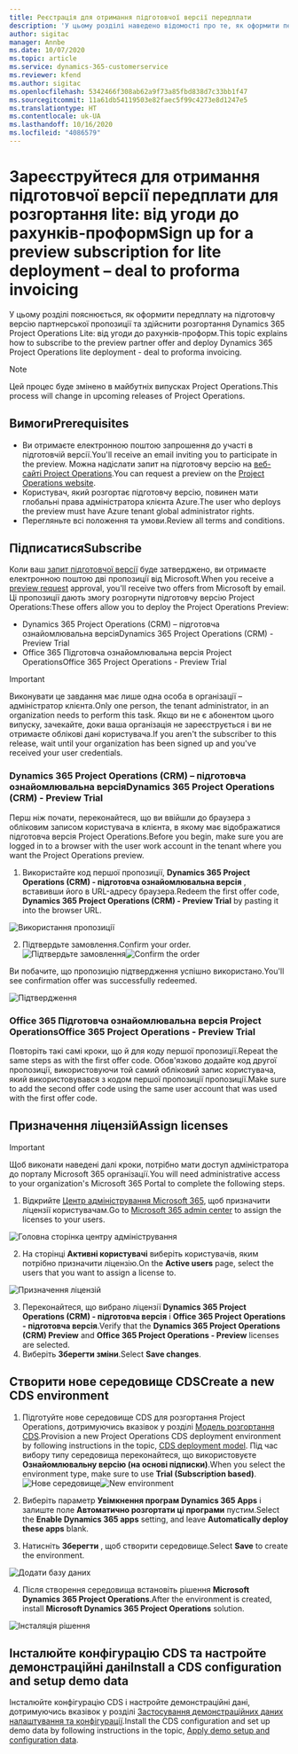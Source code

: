 ```yaml
---
title: Реєстрація для отримання підготовчої версії передплати
description: 'У цьому розділі наведено відомості про те, як оформити передплату та здійснити розгортання Project Operations Lite: від угоди до рахунків-проформ.'
author: sigitac
manager: Annbe
ms.date: 10/07/2020
ms.topic: article
ms.service: dynamics-365-customerservice
ms.reviewer: kfend
ms.author: sigitac
ms.openlocfilehash: 5342466f308ab62a9f73a85fbd838d7c33bb1f47
ms.sourcegitcommit: 11a61db54119503e82faec5f99c4273e8d1247e5
ms.translationtype: HT
ms.contentlocale: uk-UA
ms.lasthandoff: 10/16/2020
ms.locfileid: "4086579"
---
```

# <a name="sign-up-for-a-preview-subscription-for-lite-deployment--deal-to-proforma-invoicing"></a><span data-ttu-id="51d70-103">Зареєструйтеся для отримання підготовчої версії передплати для розгортання lite: від угоди до рахунків-проформ</span><span class="sxs-lookup"><span data-stu-id="51d70-103">Sign up for a preview subscription for lite deployment – deal to proforma invoicing</span></span>

<span data-ttu-id="51d70-104">У цьому розділі пояснюється, як оформити передплату на підготовчу версію партнерської пропозиції та здійснити розгортання Dynamics 365 Project Operations Lite: від угоди до рахунків-проформ.</span><span class="sxs-lookup"><span data-stu-id="51d70-104">This topic explains how to subscribe to the preview partner offer and deploy Dynamics 365 Project Operations lite deployment - deal to proforma invoicing.</span></span>

> [!NOTE]
> <span data-ttu-id="51d70-105">Цей процес буде змінено в майбутніх випусках Project Operations.</span><span class="sxs-lookup"><span data-stu-id="51d70-105">This process will change in upcoming releases of Project Operations.</span></span>

## <a name="prerequisites"></a><span data-ttu-id="51d70-106">Вимоги</span><span class="sxs-lookup"><span data-stu-id="51d70-106">Prerequisites</span></span>

- <span data-ttu-id="51d70-107">Ви отримаєте електронною поштою запрошення до участі в підготовчій версії.</span><span class="sxs-lookup"><span data-stu-id="51d70-107">You'll receive an email inviting you to participate in the preview.</span></span> <span data-ttu-id="51d70-108">Можна надіслати запит на підготовчу версію на [веб-сайті Project Operations](https://dynamics.microsoft.com/en-us/project-operations/overview/).</span><span class="sxs-lookup"><span data-stu-id="51d70-108">You can request a preview on the [Project Operations website](https://dynamics.microsoft.com/en-us/project-operations/overview/).</span></span>
- <span data-ttu-id="51d70-109">Користувач, який розгортає підготовчу версію, повинен мати глобальні права адміністратора клієнта Azure.</span><span class="sxs-lookup"><span data-stu-id="51d70-109">The user who deploys the preview must have Azure tenant global administrator rights.</span></span>
- <span data-ttu-id="51d70-110">Перегляньте всі положення та умови.</span><span class="sxs-lookup"><span data-stu-id="51d70-110">Review all terms and conditions.</span></span>

## <a name="subscribe"></a><span data-ttu-id="51d70-111">Підписатися</span><span class="sxs-lookup"><span data-stu-id="51d70-111">Subscribe</span></span>

<span data-ttu-id="51d70-112">Коли ваш [запит підготовчої версії](https://forms.office.com/FormsPro/Pages/ResponsePage.aspx?id=v4j5cvGGr0GRqy180BHbR56j8lZs0FdAvwT75_WNFyxUMkRDV1NYQU5TNjE2VjhKOVBUNVg2R0s1NC4u) буде затверджено, ви отримаєте електронною поштою дві пропозиції від Microsoft.</span><span class="sxs-lookup"><span data-stu-id="51d70-112">When you receive a [preview request](https://forms.office.com/FormsPro/Pages/ResponsePage.aspx?id=v4j5cvGGr0GRqy180BHbR56j8lZs0FdAvwT75_WNFyxUMkRDV1NYQU5TNjE2VjhKOVBUNVg2R0s1NC4u) approval, you'll receive two offers from Microsoft by email.</span></span> <span data-ttu-id="51d70-113">Ці пропозиції дають змогу розгорнути підготовчу версію Project Operations:</span><span class="sxs-lookup"><span data-stu-id="51d70-113">These offers allow you to deploy the Project Operations Preview:</span></span>

- <span data-ttu-id="51d70-114">Dynamics 365 Project Operations (CRM) – підготовча ознайомлювальна версія</span><span class="sxs-lookup"><span data-stu-id="51d70-114">Dynamics 365 Project Operations (CRM) - Preview Trial</span></span>
- <span data-ttu-id="51d70-115">Office 365 Підготовча ознайомлювальна версія Project Operations</span><span class="sxs-lookup"><span data-stu-id="51d70-115">Office 365 Project Operations - Preview Trial</span></span>

> [!IMPORTANT]
> <span data-ttu-id="51d70-116">Виконувати це завдання має лише одна особа в організації – адміністратор клієнта.</span><span class="sxs-lookup"><span data-stu-id="51d70-116">Only one person, the tenant administrator, in an organization needs to perform this task.</span></span> <span data-ttu-id="51d70-117">Якщо ви не є абонентом цього випуску, зачекайте, доки ваша організація не зареєструється і ви не отримаєте облікові дані користувача.</span><span class="sxs-lookup"><span data-stu-id="51d70-117">If you aren't the subscriber to this release, wait until your organization has been signed up and you've received your user credentials.</span></span>

### <a name="dynamics-365-project-operations-crm---preview-trial"></a><span data-ttu-id="51d70-118">Dynamics 365 Project Operations (CRM) – підготовча ознайомлювальна версія</span><span class="sxs-lookup"><span data-stu-id="51d70-118">Dynamics 365 Project Operations (CRM) - Preview Trial</span></span> 

<span data-ttu-id="51d70-119">Перш ніж почати, переконайтеся, що ви ввійшли до браузера з обліковим записом користувача в клієнта, в якому має відображатися підготовча версія Project Operations.</span><span class="sxs-lookup"><span data-stu-id="51d70-119">Before you begin, make sure you are logged in to a browser with the user work account in the tenant where you want the Project Operations preview.</span></span>

1. <span data-ttu-id="51d70-120">Використайте код першої пропозиції, **Dynamics 365 Project Operations (CRM) - підготовча ознайомлювальна версія** , вставивши його в URL-адресу браузера.</span><span class="sxs-lookup"><span data-stu-id="51d70-120">Redeem the first offer code, **Dynamics 365 Project Operations (CRM) - Preview Trial** by pasting it into the browser URL.</span></span>

![Використання пропозиції](./media/16RedeemFirstOfferNew.png)

2. <span data-ttu-id="51d70-122">Підтвердьте замовлення.</span><span class="sxs-lookup"><span data-stu-id="51d70-122">Confirm your order.</span></span>
<span data-ttu-id="51d70-123">![Підтвердьте замовлення](./media/17ConfirmOrderNew.png)</span><span class="sxs-lookup"><span data-stu-id="51d70-123">![Confirm the order](./media/17ConfirmOrderNew.png)</span></span>

<span data-ttu-id="51d70-124">Ви побачите, що пропозицію підтвердження успішно використано.</span><span class="sxs-lookup"><span data-stu-id="51d70-124">You'll see confirmation offer was successfully redeemed.</span></span>

![Підтвердження](./media/18OrderConfirmationNew.png)

### <a name="office-365-project-operations---preview-trial"></a><span data-ttu-id="51d70-126">Office 365 Підготовча ознайомлювальна версія Project Operations</span><span class="sxs-lookup"><span data-stu-id="51d70-126">Office 365 Project Operations - Preview Trial</span></span>

<span data-ttu-id="51d70-127">Повторіть такі самі кроки, що й для коду першої пропозиції.</span><span class="sxs-lookup"><span data-stu-id="51d70-127">Repeat the same steps as with the first offer code.</span></span> <span data-ttu-id="51d70-128">Обов'язково додайте код другої пропозиції, використовуючи той самий обліковий запис користувача, який використовувався з кодом першої пропозиції пропозиції.</span><span class="sxs-lookup"><span data-stu-id="51d70-128">Make sure to add the second offer code using the same user account that was used with the first offer code.</span></span>

## <a name="assign-licenses"></a><span data-ttu-id="51d70-129">Призначення ліцензій</span><span class="sxs-lookup"><span data-stu-id="51d70-129">Assign licenses</span></span>

> [!IMPORTANT]
> <span data-ttu-id="51d70-130">Щоб виконати наведені далі кроки, потрібно мати доступ адміністратора до порталу Microsoft 365 організації.</span><span class="sxs-lookup"><span data-stu-id="51d70-130">You will need administrative access to your organization's Microsoft 365 Portal to complete the following steps.</span></span>


1. <span data-ttu-id="51d70-131">Відкрийте [Центр адміністрування Microsoft 365](https://portal.office.com/), щоб призначити ліцензії користувачам.</span><span class="sxs-lookup"><span data-stu-id="51d70-131">Go to [Microsoft 365 admin center](https://portal.office.com/) to assign the licenses to your users.</span></span>

![Головна сторінка центру адміністрування](./media/14AdminPortal.png)

2. <span data-ttu-id="51d70-133">На сторінці **Активні користувачі** виберіть користувачів, яким потрібно призначити ліцензію.</span><span class="sxs-lookup"><span data-stu-id="51d70-133">On the **Active users** page, select the users that you want to assign a license to.</span></span>

![Призначення ліцензій](./media/15AssignLicenses.png)

3. <span data-ttu-id="51d70-135">Переконайтеся, що вибрано ліцензії **Dynamics 365 Project Operations (CRM) - підготовча версія** і **Office 365 Project Operations - підготовча версія**.</span><span class="sxs-lookup"><span data-stu-id="51d70-135">Verify that the **Dynamics 365 Project Operations (CRM) Preview** and **Office 365 Project Operations - Preview** licenses are selected.</span></span> 
4. <span data-ttu-id="51d70-136">Виберіть **Зберегти зміни**.</span><span class="sxs-lookup"><span data-stu-id="51d70-136">Select **Save changes**.</span></span>

## <a name="create-a-new-cds-environment"></a><span data-ttu-id="51d70-137">Створити нове середовище CDS</span><span class="sxs-lookup"><span data-stu-id="51d70-137">Create a new CDS environment</span></span>

1. <span data-ttu-id="51d70-138">Підготуйте нове середовище CDS для розгортання Project Operations, дотримуючись вказівок у розділі [Модель розгортання CDS](lite-deployment.md).</span><span class="sxs-lookup"><span data-stu-id="51d70-138">Provision a new Project Operations CDS deployment environment by following instructions in the topic, [CDS deployment model](lite-deployment.md).</span></span> <span data-ttu-id="51d70-139">Під час вибору типу середовища переконайтеся, що використовуєте **Ознайомлювальну версію (на основі підписки)**.</span><span class="sxs-lookup"><span data-stu-id="51d70-139">When you select the environment type, make sure to use **Trial (Subscription based)**.</span></span>
<span data-ttu-id="51d70-140">![Нове середовище](./media/19CreateEnvironment.png)</span><span class="sxs-lookup"><span data-stu-id="51d70-140">![New environment](./media/19CreateEnvironment.png)</span></span>

2. <span data-ttu-id="51d70-141">Виберіть параметр **Увімкнення програм Dynamics 365 Apps** і залиште поле **Автоматично розгортати ці програми** пустим.</span><span class="sxs-lookup"><span data-stu-id="51d70-141">Select the **Enable Dynamics 365 apps** setting, and leave **Automatically deploy these apps** blank.</span></span>  
3. <span data-ttu-id="51d70-142">Натисніть **Зберегти** , щоб створити середовище.</span><span class="sxs-lookup"><span data-stu-id="51d70-142">Select **Save** to create the environment.</span></span>

![Додати базу даних](./media/20CreateEnvironment1.png)

4. <span data-ttu-id="51d70-144">Після створення середовища встановіть рішення **Microsoft Dynamics 365 Project Operations**.</span><span class="sxs-lookup"><span data-stu-id="51d70-144">After the environment is created, install **Microsoft Dynamics 365 Project Operations** solution.</span></span> 

![Інсталяція рішення](./media/21InstallSolution.png)

## <a name="install-a-cds-configuration-and-setup-demo-data"></a><span data-ttu-id="51d70-146">Інсталюйте конфігурацію CDS та настройте демонстраційні дані</span><span class="sxs-lookup"><span data-stu-id="51d70-146">Install a CDS configuration and setup demo data</span></span>

<span data-ttu-id="51d70-147">Інсталюйте конфігурацію CDS і настройте демонстраційні дані, дотримуючись вказівок у розділі [Застосування демонстраційних даних налаштування та конфігурації](lite-apply-demo-setup-config-data.md).</span><span class="sxs-lookup"><span data-stu-id="51d70-147">Install the CDS configuration and set up demo data by following instructions in the topic, [Apply demo setup and configuration data](lite-apply-demo-setup-config-data.md).</span></span>
